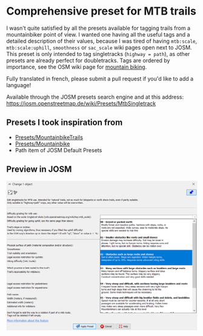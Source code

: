 # Comprehensive preset for MTB trails

I wasn't quite satisfied by all the presets available for tagging trails from a mountainbiker point of view. I wanted one having all the useful tags and a detailed description of their values, because I was tired of having `mtb:scale`, `mtb:scale:uphill`, `smoothness` or `sac_scale` wiki pages open next to JOSM. This preset is only intended to tag singletracks (`highway = path`), as other presets are already perfect for doubletracks.
Tags are ordered by importance, see the OSM wiki page for [mountain biking](https://wiki.openstreetmap.org/wiki/Mountain_biking).

Fully translated in french, please submit a pull request if you'd like to add a language!

Available through the JOSM presets search engine and at this address: https://josm.openstreetmap.de/wiki/Presets/MtbSingletrack

## Presets I took inspiration from

* [Presets/MountainbikeTrails](https://josm.openstreetmap.de/wiki/Presets/MountainbikeTrails)
* [Presets/Mountainbike](https://josm.openstreetmap.de/wiki/Presets/Mountainbike)
* Path item of JOSM Default Presets

## Preview in JOSM

![Preset's preview](/screenshot_josm.png "Preset's preview")
